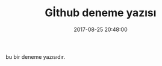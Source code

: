 ﻿---
layout: post
title: "Gİthub deneme yazısı"
date: 2017-08-25 20:48:00
categories: deneme
---
bu bir deneme yazısıdır.